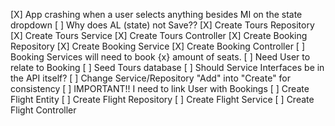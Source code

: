 ﻿[X] App crashing when a user selects anything besides MI on the state dropdown
[ ] Why does AL (state) not Save??
[X] Create Tours Repository
[X] Create Tours Service
[X] Create Tours Controller
[X] Create Booking Repository
[X] Create Booking Service
[X] Create Booking Controller
[ ] Booking Services will need to book {x} amount of seats.
[ ] Need User to relate to Booking
[ ] Seed Tours database
[ ] Should Service Interfaces be in the API itself?
[ ] Change Service/Repository "Add" into "Create" for consistency
[ ] IMPORTANT!! I need to link User with Bookings
[ ] Create Flight Entity
[ ] Create Flight Repository
[ ] Create Flight Service
[ ] Create Flight Controller
